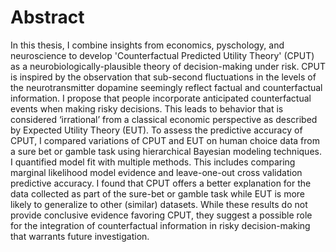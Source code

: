 
# Abstract

In this thesis, I combine insights from economics, pyschology, and neuroscience to develop 'Counterfactual Predicted Utility Theory' (CPUT) as a neurobiologically-plausible theory of decision-making under risk. CPUT is inspired by the observation that sub-second fluctuations in the levels of the neurotransmitter dopamine seemingly reflect factual and counterfactual information. I propose that people incorporate anticipated counterfactual events when making risky decisions. This leads to behavior that is considered ‘irrational’ from a classical economic perspective as described by Expected Utility Theory (EUT). To assess the predictive accuracy of CPUT, I compared variations of CPUT and EUT on human choice data from a sure bet or gamble task using hierarchical Bayesian modeling techniques. I quantified model fit with multiple methods. This includes comparing marginal likelihood model evidence and leave-one-out cross validation predictive accuracy. I found that CPUT offers a better explanation for the data collected as part of the sure-bet or gamble task while EUT is more likely to generalize to other (similar) datasets. While these results do not provide conclusive evidence favoring CPUT, they suggest a possible role for the integration of counterfactual information in risky decision-making that warrants future investigation.
